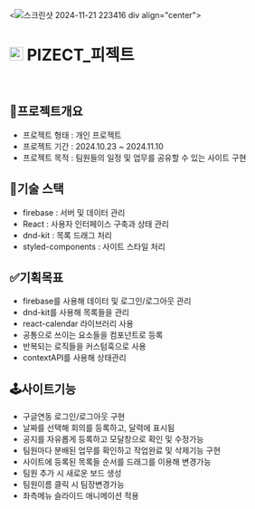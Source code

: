 <![스크린샷 2024-11-21 223416](https://github.com/user-attachments/assets/9efa24be-a237-4455-ba34-44620f34c6e5)
div align="center">
  <h1>
    <img src='https://github.com/user-attachments/assets/8a21c23e-c46c-4dd1-9be0-f6cb7b2b651a' display='inline' width='24px'/>
    PIZECT_피젝트
  </h1>
  <br />
</div>

## 🌟프로젝트개요

- 프로젝트 형태 : 개인 프로젝트
- 프로젝트 기간 : 2024.10.23 ~ 2024.11.10
- 프로젝트 목적 : 팀원들의 일정 및 업무를 공유할 수 있는 사이트 구현

## 🔨기술 스택

- firebase : 서버 및 데이터 관리
- React : 사용자 인터페이스 구축과 상태 관리
- dnd-kit : 목록 드래그 처리
- styled-components : 사이트 스타일 처리

## ✅기획목표

- firebase를 사용해 데이터 및 로그인/로그아웃 관리
- dnd-kit를 사용해 목록들을 관리
- react-calendar 라이브러리 사용
- 공통으로 쓰이는 요소들을 컴포넌트로 등록
- 반복되는 로직들을 커스텀훅으로 사용
- contextAPI를 사용해 상태관리

## 🕹️사이트기능

- 구글연동 로그인/로그아웃 구현
- 날짜를 선택해 회의를 등록하고, 달력에 표시됨
- 공지를 자유롭게 등록하고 모달창으로 확인 및 수정가능
- 팀원마다 분배된 업무를 확인하고 작업완료 및 삭제기능 구현
- 사이트에 등록된 목록들 순서를 드래그를 이용해 변경가능
- 팀원 추가 시 새로운 보드 생성
- 팀원이름 클릭 시 팀장변경가능
- 좌측메뉴 슬라이드 애니메이션 적용
